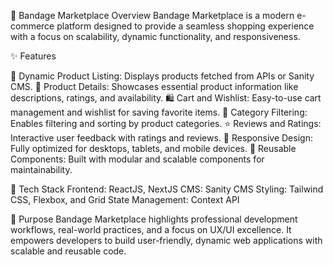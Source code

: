 🌟 Bandage Marketplace Overview
Bandage Marketplace is a modern e-commerce platform designed to provide a seamless shopping experience with a focus on scalability, dynamic functionality, and responsiveness.

✨ Features

🛒 Dynamic Product Listing: Displays products fetched from APIs or Sanity CMS.
📄 Product Details: Showcases essential product information like descriptions, ratings, and availability.
🛍️ Cart and Wishlist: Easy-to-use cart management and wishlist for saving favorite items.
📂 Category Filtering: Enables filtering and sorting by product categories.
⭐ Reviews and Ratings: Interactive user feedback with ratings and reviews.
📱 Responsive Design: Fully optimized for desktops, tablets, and mobile devices.
🔗 Reusable Components: Built with modular and scalable components for maintainability.

🚀 Tech Stack
Frontend: ReactJS, NextJS
CMS: Sanity CMS
Styling: Tailwind CSS, Flexbox, and Grid
State Management: Context API

🎯 Purpose
Bandage Marketplace highlights professional development workflows, real-world practices, and a focus on UX/UI excellence. It empowers developers to build user-friendly, dynamic web applications with scalable and reusable code.

